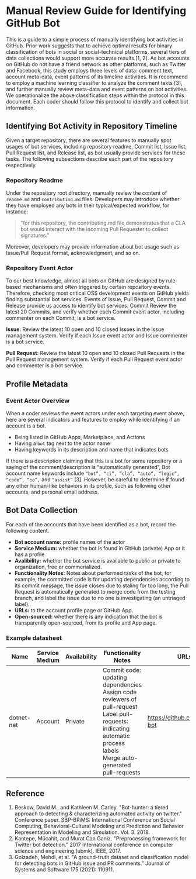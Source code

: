 # Manual Review Guide for Identifying GitHub Bot

This is a guide to a simple process of manually identifying bot activities in GitHub. 
Prior work suggests that to achieve optimal results for binary classification of bots in social or social-technical platforms, 
several tiers of data collections would support more accurate results [1, 2]. 
As bot accounts on GitHub do not have a friend network as other platforms, such as Twitter and Facebook, 
this study employs three levels of data: comment text, account meta-data, event patterns of its timeline activities. 
It is recommend to employ a machine learning classifier to analyze the comment texts [3], 
and further manually review meta-data and event patterns on bot activities. 
We operationalize the above classification steps within the protocol in this document. 
Each coder should follow this protocol to identify and collect bot information.

## Identifying Bot Activity in Repository Timeline

Given a target repository, there are several features to manually spot usages of bot services, including repository readme, 
Commit list, Issue list, Pull Request list, and Release list, as bot usually provide services for these tasks. 
The following subsections describe each part of the repository respectively.

### Repository Readme

Under the repository root directory, manually review the content of `readme.md` and `contributing.md` files. 
Developers may introduce whether they have employed any bots in their typical/expected workflow, for instance:

> "for this repository, the contributing.md file demonstrates that a CLA bot would interact with the incoming Pull Requester to collect signatures." 

Moreover, developers may provide information about bot usage such as Issue/Pull Request format, acknowledgment, and so on.

### Repository Event Actor

To our best knowledge, almost all bots on GitHub are designed by rule-based mechanisms and often triggered by certain repository events. 
Therefore, checking most critical OSS development events on GitHub yields finding substantial bot services. 
Events of Issue, Pull Request, Commit and Release provide us access to identify bot services. 
Commit Review the latest 20 Commits, and verify whether each Commit event actor, including commenter on each Commit, is a bot service.

**Issue**: Review the latest 10 open and 10 closed Issues in the Issue management system. 
Verify if each Issue event actor and Issue commenter is a bot service.

**Pull Request**: Review the latest 10 open and 10 closed Pull Requests in the Pull Request management system. 
Verify if each Pull Request event actor and commenter is a bot service.

## Profile Metadata

### Event Actor Overview

When a coder reviews the event actors under each targeting event above,
here are several indicators and features to employ while identifying if an account is a bot.

- Being listed in GitHub Apps, Marketplace, and Actions
- Having a `bot` tag next to the actor name
- Having keywords in its description and name that indicates bots

If there is a description claiming that this is a bot for some repository or a saying of the comment/description is “automatically generated”, 
Bot account name keywords include  `“bot”, “ci”, “cla”, “auto”, “logic”, “code”, “io”,` and `“assist”` [3]. 
However, be careful to determine if found any other human-like behaviors in its profile, such as following other accounts, and personal email address.

## Bot Data Collection
For each of the accounts that have been identified as a bot, record the following content.
- **Bot account name:** profile names of the actor
- **Service Medium:** whether the bot is found in GitHub (private) App or it has a profile
- **Avalibility:** whether the bot service is available to public or private to organization, free or commerialized.
- **Functionality Notes:** Notes about performed tasks of the bot, for example, the committed code is for updating dependencies according to its commit message, the issue closes due to staling for too long, the Pull Request is automatically generated to merge code from the testing branch, and label the issue due to no one is investigating (an untriaged label).
- **URLs:** to the account profile page or GitHub App.
- **Open-sourced:** whether there is any indication that the bot is transparently open-sourced, from its profile and App page.

### Example datasheet
| Name       | Service Medium | Availability | Functionality Notes                                                                                                                                                  | URLs                          | Open-sourced | Remarks |
|------------|----------------|--------------|----------------------------------------------------------------------------------------------------------------------------------------------------------------------|-------------------------------|--------------|---------|
| dotnet-net | Account        | Private      | Commit code: updating dependencies <br> Assign code reviewers of pull-request <br> Label pull-requests: indicating automatic process labels <br> Merge auto-generated pull-requests | https://github.com/dotnet-bot | No           |         |



## Reference

1. Beskow, David M., and Kathleen M. Carley. "Bot-hunter: a tiered approach to detecting & characterizing automated activity on twitter." Conference paper. SBP-BRiMS: International Conference on Social Computing, Behavioral-Cultural Modeling and Prediction and Behavior Representation in Modeling and Simulation. Vol. 3. 2018.
2. Kantepe, Mücahit, and Murat Can Ganiz. "Preprocessing framework for Twitter bot detection." 2017 International conference on computer science and engineering (ubmk). IEEE, 2017.
3. Golzadeh, Mehdi, et al. "A ground-truth dataset and classification model for detecting bots in GitHub issue and PR comments." Journal of Systems and Software 175 (2021): 110911.
